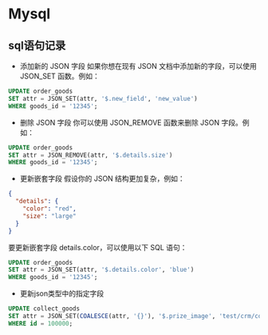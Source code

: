 # Mysql

## sql语句记录

- 添加新的 JSON 字段
如果你想在现有 JSON 文档中添加新的字段，可以使用 JSON_SET 函数。例如：

```sql
UPDATE order_goods
SET attr = JSON_SET(attr, '$.new_field', 'new_value')
WHERE goods_id = '12345';
```

- 删除 JSON 字段
你可以使用 JSON_REMOVE 函数来删除 JSON 字段。例如：

```sql
UPDATE order_goods
SET attr = JSON_REMOVE(attr, '$.details.size')
WHERE goods_id = '12345';
```

- 更新嵌套字段
假设你的 JSON 结构更加复杂，例如：

```json
{
  "details": {
    "color": "red",
    "size": "large"
  }
}
```
要更新嵌套字段 details.color，可以使用以下 SQL 语句：

```sql
UPDATE order_goods
SET attr = JSON_SET(attr, '$.details.color', 'blue')
WHERE goods_id = '12345';
```

- 更新json类型中的指定字段

```sql
UPDATE collect_goods
SET attr = JSON_SET(COALESCE(attr, '{}'), '$.prize_image', 'test/crm/collect/card/202407/1720171308777.png')
WHERE id = 100000;
```
